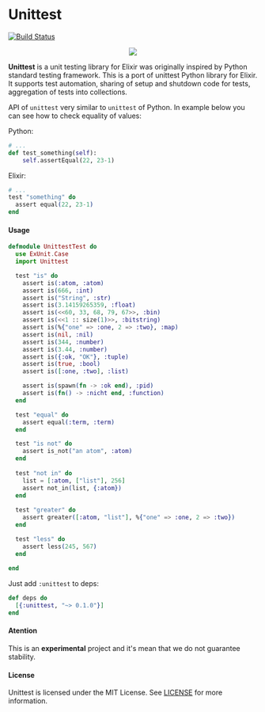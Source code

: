 # Unittest
[![Build Status](https://travis-ci.org/lk-geimfari/unittest.svg?branch=master)](https://travis-ci.org/lk-geimfari/unittest)

<p align="center">
  <img src="https://raw.githubusercontent.com/lk-geimfari/unittest/master/logo.png">
  <br>
</p>

**Unittest** is a unit testing library for Elixir was originally inspired by Python standard testing framework. This is a port of unittest Python library for Elixir. It supports test automation, sharing of setup and shutdown code for tests, aggregation of tests into collections.

API of `unittest` very similar to `unittest` of Python. In example below you can see how to check equality of values:

Python:
```python
# ...
def test_something(self):
    self.assertEqual(22, 23-1)
```

Elixir:
```elixir
# ...
test "something" do
  assert equal(22, 23-1)
end
```

#### Usage

```elixir
defmodule UnittestTest do
  use ExUnit.Case
  import Unittest

  test "is" do
    assert is(:atom, :atom)
    assert is(666, :int)
    assert is("String", :str)
    assert is(3.14159265359, :float)
    assert is(<<60, 33, 68, 79, 67>>, :bin)
    assert is(<<1 :: size(1)>>, :bitstring)
    assert is(%{"one" => :one, 2 => :two}, :map)
    assert is(nil, :nil)
    assert is(344, :number)
    assert is(3.44, :number)
    assert is({:ok, "OK"}, :tuple)
    assert is(true, :bool)
    assert is([:one, :two], :list)

    assert is(spawn(fn -> :ok end), :pid) 
    assert is(fn() -> :nicht end, :function)
  end

  test "equal" do
    assert equal(:term, :term)
  end

  test "is not" do
    assert is_not("an atom", :atom)
  end
  
  test "not in" do
    list = [:atom, ["list"], 256]
    assert not_in(list, {:atom})
  end
  
  test "greater" do
    assert greater([:atom, "list"], %{"one" => :one, 2 => :two})
  end

  test "less" do
    assert less(245, 567)
  end
  
end
```

Just add `:unittest` to deps:
```elixir
def deps do
  [{:unittest, "~> 0.1.0"}]
end
```

#### Atention
This is an **experimental** project and it's mean that we do not guarantee stability.

#### License
Unittest is licensed under the MIT License. See [LICENSE](/LICENSE) for more information.
